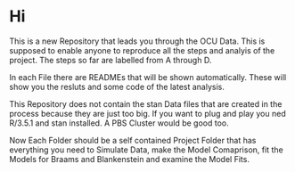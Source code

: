 # Hi

This is a new Repository that leads you through the OCU Data.
This is supposed to enable anyone to reproduce all the steps and analyis of the project.
The steps so far are labelled from A through D.

In each File there are READMEs that will be shown automatically.
These will show you the resluts and some code of the latest analysis.

This Repository does not contain the stan Data files that are created in the process because they are just too big.
If you want to plug and play you ned R/3.5.1 and stan installed. A PBS Cluster would be good too.

Now Each Folder should be a self contained Project Folder that has everything you need to Simulate Data, make the Model Comaprison, fit the Models for Braams and Blankenstein and examine the 
Model Fits.

